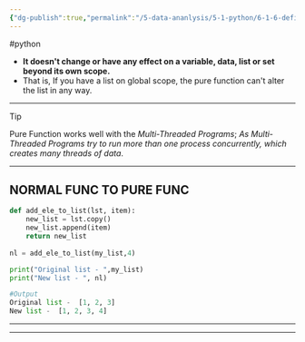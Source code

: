```yaml
---
{"dg-publish":true,"permalink":"/5-data-ananlysis/5-1-python/6-1-6-defining-function/2-3-6-4-pure-function/","noteIcon":""}
---
```


#python 
- **It doesn't change or have any effect on a variable, data, list or set beyond its own scope.** 
- That is, If you have a list on global scope, the pure function can't alter the list in any way.
***
> [!tip]
> Pure Function works well with the *Multi-Threaded Programs*; 
> *As Multi-Threaded Programs  try to run more than one process concurrently, which creates many threads of data*.

***
## NORMAL FUNC TO PURE FUNC 
```Python
def add_ele_to_list(lst, item):
    new_list = lst.copy()
    new_list.append(item)
    return new_list
    
nl = add_ele_to_list(my_list,4)

print("Original list - ",my_list)
print("New list - ", nl)

#Output
Original list -  [1, 2, 3]
New list -  [1, 2, 3, 4]
```
***
***